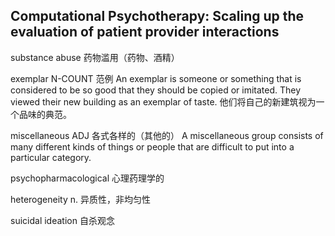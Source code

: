 ## Computational Psychotherapy: Scaling up the evaluation of patient provider interactions

substance abuse 药物滥用（药物、酒精）

exemplar  N-COUNT 范例 
An exemplar is someone or something that is considered to be so good that they should be copied or imitated. 
They viewed their new building as an exemplar of taste.
他们将自己的新建筑视为一个品味的典范。

miscellaneous 
ADJ 各式各样的（其他的）
A miscellaneous group consists of many different kinds of things or people that are difficult to put into a particular category. 

psychopharmacological 心理药理学的

heterogeneity n. 异质性，非均匀性

suicidal ideation 自杀观念
